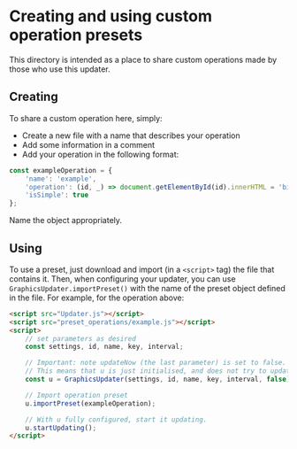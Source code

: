 # Creating and using custom operation presets

This directory is intended as a place to share custom operations made by those who use this updater.

## Creating

To share a custom operation here, simply:
- Create a new file with a name that describes your operation
- Add some information in a comment
- Add your operation in the following format:

```js
const exampleOperation = {
    'name': 'example',
    'operation': (id, _) => document.getElementById(id).innerHTML = 'big bucket',
    'isSimple': true
};
```

Name the object appropriately.

## Using

To use a preset, just download and import (in a `<script>` tag) the file that contains it. Then, when configuring your updater, you can use `GraphicsUpdater.importPreset()` with the name of the preset object defined in the file. For example, for the operation above:

```html
<script src="Updater.js"></script>
<script src="preset_operations/example.js"></script>
<script>
    // set parameters as desired
    const settings, id, name, key, interval;

    // Important: note updateNow (the last parameter) is set to false.
    // This means that u is just initialised, and does not try to update yet.
    const u = GraphicsUpdater(settings, id, name, key, interval, false);

    // Import operation preset
    u.importPreset(exampleOperation);

    // With u fully configured, start it updating.
    u.startUpdating();
</script>
```
